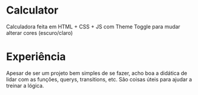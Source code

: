 # Calculator

Calculadora feita em HTML + CSS + JS com Theme Toggle para mudar alterar cores (escuro/claro)

# Experiência

Apesar de ser um projeto bem simples de se fazer, acho boa a didática de lidar com as funções, querys, transitions, etc.
São coisas úteis para ajudar a treinar a lógica.
